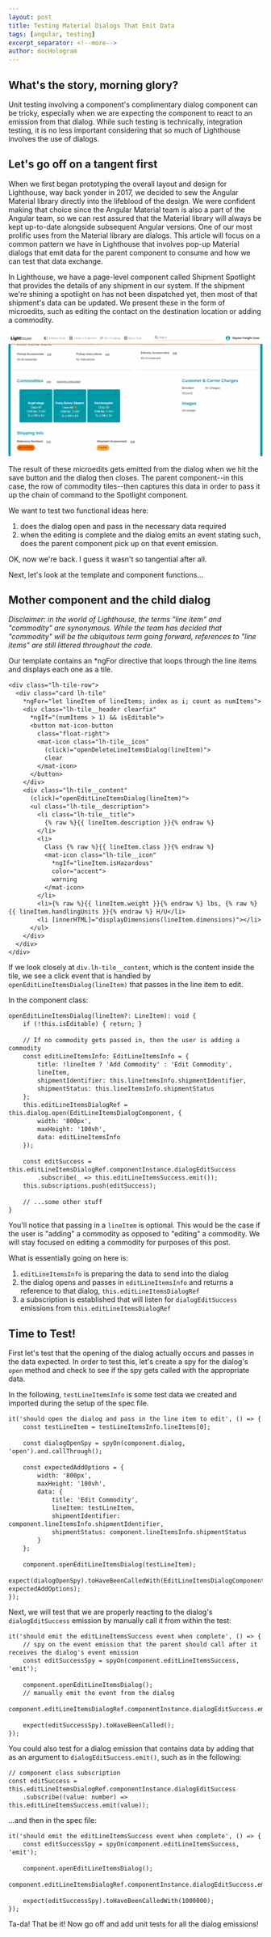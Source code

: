 ```yaml
---
layout: post
title: Testing Material Dialogs That Emit Data
tags: [angular, testing]
excerpt_separator: <!--more-->
author: docHologram
---
```


## What's the story, morning glory?

Unit testing involving a component's complimentary dialog component can be tricky, especially when we are expecting the component to react to an emission from that dialog. While such testing is technically, integration testing, it is no less important considering that so much of Lighthouse involves the use of dialogs.
<!--more-->

## Let's go off on a tangent first

When we first began prototyping the overall layout and design for Lighthouse, way back yonder in 2017, we decided to sew the Angular Material library directly into the lifeblood of the design. We were confident making that choice since the Angular Material team is also a part of the Angular team, so we can rest assured that the Material library will always be kept up-to-date alongside subsequent Angular versions. One of our most prolific uses from the Material library are dialogs. This article will focus on a common pattern we have in Lighthouse that involves pop-up Material dialogs that emit data for the parent component to consume and how we can test that data exchange.

In Lighthouse, we have a page-level component called Shipment Spotlight that provides the details of any shipment in our system. If the shipment we're shining a spotlight on has not been dispatched yet, then most of that shipment's data can be updated. We present these in the form of microedits, such as editing the contact on the destination location or adding a commodity.

![Edit Commodity](/assets/img/update-commodity.gif)

The result of these microedits gets emitted from the dialog when we hit the save button and the dialog then closes. The parent component--in this case, the row of commodity tiles--then captures this data in order to pass it up the chain of command to the Spotlight component.

We want to test two functional ideas here:
1. does the dialog open and pass in the necessary data required
2. when the editing is complete and the dialog emits an event stating such, does the parent component pick up on that event emission.

OK, now we're back. I guess it wasn't so tangential after all.

Next, let's look at the template and component functions...

## Mother component and the child dialog

_Disclaimer: in the world of Lighthouse, the terms "line item" and "commodity" are synonymous. While the team has decided that "commodity" will be the ubiquitous term going forward, references to "line items" are still littered throughout the code._

Our template contains an *ngFor directive that loops through the line items and displays each one as a tile.

```
<div class="lh-tile-row">
  <div class="card lh-tile"
    *ngFor="let lineItem of lineItems; index as i; count as numItems">
    <div class="lh-tile__header clearfix"
      *ngIf="(numItems > 1) && isEditable">
      <button mat-icon-button
        class="float-right">
        <mat-icon class="lh-tile__icon"
          (click)="openDeleteLineItemsDialog(lineItem)">
          clear
        </mat-icon>
      </button>
    </div>
    <div class="lh-tile__content"
      (click)="openEditLineItemsDialog(lineItem)">
      <ul class="lh-tile__description">
        <li class="lh-tile__title">
          {% raw %}{{ lineItem.description }}{% endraw %}
        </li>
        <li>
          Class {% raw %}{{ lineItem.class }}{% endraw %}
          <mat-icon class="lh-tile__icon"
            *ngIf="lineItem.isHazardous"
            color="accent">
            warning
          </mat-icon>
        </li>
        <li>{% raw %}{{ lineItem.weight }}{% endraw %} lbs, {% raw %}{{ lineItem.handlingUnits }}{% endraw %} H/U</li>
        <li [innerHTML]="displayDimensions(lineItem.dimensions)"></li>
      </ul>
    </div>
  </div>
</div>
```

If we look closely at `div.lh-tile__content`, which is the content inside the tile, we see a click event that is handled by `openEditLineItemsDialog(lineItem)` that passes in the line item to edit.

In the component class:

```
openEditLineItemsDialog(lineItem?: LineItem): void {
    if (!this.isEditable) { return; }

    // If no commodity gets passed in, then the user is adding a commodity
    const editLineItemsInfo: EditLineItemsInfo = {
        title: !lineItem ? 'Add Commodity' : 'Edit Commodity',
        lineItem,
        shipmentIdentifier: this.lineItemsInfo.shipmentIdentifier,
        shipmentStatus: this.lineItemsInfo.shipmentStatus
    };
    this.editLineItemsDialogRef = this.dialog.open(EditLineItemsDialogComponent, {
        width: '800px',
        maxHeight: '100vh',
        data: editLineItemsInfo
    });

    const editSuccess = this.editLineItemsDialogRef.componentInstance.dialogEditSuccess
        .subscribe(_ => this.editLineItemsSuccess.emit());
    this.subscriptions.push(editSuccess);

    // ...some other stuff
}
```

You'll notice that passing in a `lineItem` is optional. This would be the case if the user is "adding" a commodity as opposed to "editing" a commodity. We will stay focused on editing a commodity for purposes of this post.

What is essentially going on here is:
1. `editLineItemsInfo` is preparing the data to send into the dialog
2. the dialog opens and passes in `editLineItemsInfo` and returns a reference to that dialog, `this.editLineItemsDialogRef`
3. a subscription is established that will listen for `dialogEditSuccess` emissions from `this.editLineItemsDialogRef`

## Time to Test!

First let's test that the opening of the dialog actually occurs and passes in the data expected. In order to test this, let's create a spy for the dialog's `open` method and check to see if the spy gets called with the appropriate data.

In the following, `testLineItemsInfo` is some test data we created and imported during the setup of the spec file.

```
it('should open the dialog and pass in the line item to edit', () => {
    const testLineItem = testLineItemsInfo.lineItems[0];

    const dialogOpenSpy = spyOn(component.dialog, 'open').and.callThrough();

    const expectedAddOptions = {
        width: '800px',
        maxHeight: '100vh',
        data: {
            title: 'Edit Commodity',
            lineItem: testLineItem,
            shipmentIdentifier: component.lineItemsInfo.shipmentIdentifier,
            shipmentStatus: component.lineItemsInfo.shipmentStatus
        }
    };

    component.openEditLineItemsDialog(testLineItem);
    expect(dialogOpenSpy).toHaveBeenCalledWith(EditLineItemsDialogComponent, expectedAddOptions);
});
```

Next, we will test that we are properly reacting to the dialog's `dialogEditSuccess` emission by manually call it from within the test:

```
it('should emit the editLineItemsSuccess event when complete', () => {
    // spy on the event emission that the parent should call after it receives the dialog's event emission
    const editSuccessSpy = spyOn(component.editLineItemsSuccess, 'emit');

    component.openEditLineItemsDialog();
    // manually emit the event from the dialog
    component.editLineItemsDialogRef.componentInstance.dialogEditSuccess.emit();

    expect(editSuccessSpy).toHaveBeenCalled();
});
```

You could also test for a dialog emission that contains data by adding that as an argument to `dialogEditSuccess.emit()`, such as in the following:

```
// component class subscription
const editSuccess = this.editLineItemsDialogRef.componentInstance.dialogEditSuccess
    .subscribe((value: number) => this.editLineItemsSuccess.emit(value));
```

...and then in the spec file:

```
it('should emit the editLineItemsSuccess event when complete', () => {
    const editSuccessSpy = spyOn(component.editLineItemsSuccess, 'emit');

    component.openEditLineItemsDialog();
    component.editLineItemsDialogRef.componentInstance.dialogEditSuccess.emit(1000000);

    expect(editSuccessSpy).toHaveBeenCalledWith(1000000);
});
```

Ta-da! That be it! Now go off and add unit tests for all the dialog emissions!